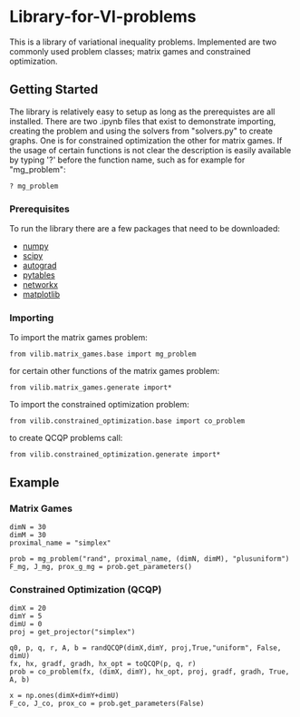 # Library-for-VI-problems

This is a library of variational inequality problems. Implemented are two commonly used problem classes; matrix games and constrained optimization.

## Getting Started

The library is relatively easy to setup as long as the prerequistes are all installed. There are two .ipynb files that exist to demonstrate importing, creating the problem and using the solvers from "solvers.py" to create graphs. One is for constrained optimization the other for matrix games. If the usage of certain functions is not clear the description is easily available by typing '?' before the function name, such as for example for "mg_problem":
```
? mg_problem
```

### Prerequisites

To run the library there are a few packages that need to be downloaded:
- [numpy](https://numpy.org/install/) 
- [scipy](https://scipy.org/install.html) 
- [autograd](https://github.com/HIPS/autograd) 
- [pytables](https://www.pytables.org/usersguide/installation.html) 
- [networkx](https://networkx.github.io/documentation/stable/install.html) 
- [matplotlib](https://matplotlib.org/users/installing.html) 

### Importing

To import the matrix games problem:
```
from vilib.matrix_games.base import mg_problem
```
for certain other functions of the matrix games problem:
```
from vilib.matrix_games.generate import*
```

To import the constrained optimization problem:
```
from vilib.constrained_optimization.base import co_problem
```
to create QCQP problems call:
```
from vilib.constrained_optimization.generate import*
```

## Example
### Matrix Games
```
dimN = 30
dimM = 30
proximal_name = "simplex"

prob = mg_problem("rand", proximal_name, (dimN, dimM), "plusuniform")
F_mg, J_mg, prox_g_mg = prob.get_parameters()
```
### Constrained Optimization (QCQP)
```
dimX = 20
dimY = 5
dimU = 0
proj = get_projector("simplex")

q0, p, q, r, A, b = randQCQP(dimX,dimY, proj,True,"uniform", False, dimU)
fx, hx, gradf, gradh, hx_opt = toQCQP(p, q, r)
prob = co_problem(fx, (dimX, dimY), hx_opt, proj, gradf, gradh, True, A, b)

x = np.ones(dimX+dimY+dimU)
F_co, J_co, prox_co = prob.get_parameters(False)
```
